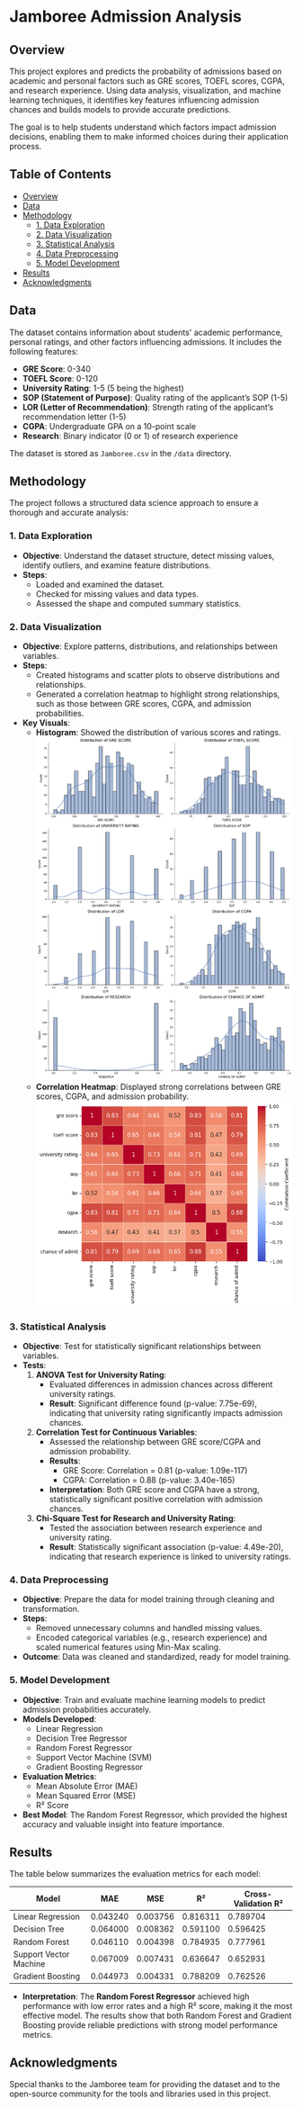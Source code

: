 # Jamboree Admission Analysis

## Overview
This project explores and predicts the probability of admissions based on academic and personal factors such as GRE scores, TOEFL scores, CGPA, and research experience. Using data analysis, visualization, and machine learning techniques, it identifies key features influencing admission chances and builds models to provide accurate predictions.

The goal is to help students understand which factors impact admission decisions, enabling them to make informed choices during their application process.

## Table of Contents
- [Overview](#overview)
- [Data](#data)
- [Methodology](#methodology)
  - [1. Data Exploration](#1-data-exploration)
  - [2. Data Visualization](#2-data-visualization)
  - [3. Statistical Analysis](#3-statistical-analysis)
  - [4. Data Preprocessing](#4-data-preprocessing)
  - [5. Model Development](#5-model-development)
- [Results](#results)
- [Acknowledgments](#acknowledgments)

## Data
The dataset contains information about students' academic performance, personal ratings, and other factors influencing admissions. It includes the following features:

- **GRE Score**: 0-340
- **TOEFL Score**: 0-120
- **University Rating**: 1-5 (5 being the highest)
- **SOP (Statement of Purpose)**: Quality rating of the applicant’s SOP (1-5)
- **LOR (Letter of Recommendation)**: Strength rating of the applicant’s recommendation letter (1-5)
- **CGPA**: Undergraduate GPA on a 10-point scale
- **Research**: Binary indicator (0 or 1) of research experience

The dataset is stored as `Jamboree.csv` in the `/data` directory.

## Methodology
The project follows a structured data science approach to ensure a thorough and accurate analysis:

### 1. Data Exploration
- **Objective**: Understand the dataset structure, detect missing values, identify outliers, and examine feature distributions.
- **Steps**:
  - Loaded and examined the dataset.
  - Checked for missing values and data types.
  - Assessed the shape and computed summary statistics.

### 2. Data Visualization
- **Objective**: Explore patterns, distributions, and relationships between variables.
- **Steps**:
  - Created histograms and scatter plots to observe distributions and relationships.
  - Generated a correlation heatmap to highlight strong relationships, such as those between GRE scores, CGPA, and admission probabilities.
- **Key Visuals**:
  - **Histogram**: Showed the distribution of various scores and ratings.  
    ![Histogram](images/histogram.png)
  - **Correlation Heatmap**: Displayed strong correlations between GRE scores, CGPA, and admission probability.  
    ![Correlation Heatmap](images/correlation_heatmap.png)

### 3. Statistical Analysis
- **Objective**: Test for statistically significant relationships between variables.
- **Tests**:
  1. **ANOVA Test for University Rating**:
     - Evaluated differences in admission chances across different university ratings.
     - **Result**: Significant difference found (p-value: 7.75e-69), indicating that university rating significantly impacts admission chances.
  2. **Correlation Test for Continuous Variables**:
     - Assessed the relationship between GRE score/CGPA and admission probability.
     - **Results**:
       - GRE Score: Correlation = 0.81 (p-value: 1.09e-117)
       - CGPA: Correlation = 0.88 (p-value: 3.40e-165)
     - **Interpretation**: Both GRE score and CGPA have a strong, statistically significant positive correlation with admission chances.
  3. **Chi-Square Test for Research and University Rating**:
     - Tested the association between research experience and university rating.
     - **Result**: Statistically significant association (p-value: 4.49e-20), indicating that research experience is linked to university ratings.

### 4. Data Preprocessing
- **Objective**: Prepare the data for model training through cleaning and transformation.
- **Steps**:
  - Removed unnecessary columns and handled missing values.
  - Encoded categorical variables (e.g., research experience) and scaled numerical features using Min-Max scaling.
- **Outcome**: Data was cleaned and standardized, ready for model training.

### 5. Model Development
- **Objective**: Train and evaluate machine learning models to predict admission probabilities accurately.
- **Models Developed**:
  - Linear Regression
  - Decision Tree Regressor
  - Random Forest Regressor
  - Support Vector Machine (SVM)
  - Gradient Boosting Regressor
- **Evaluation Metrics**:
  - Mean Absolute Error (MAE)
  - Mean Squared Error (MSE)
  - R² Score
- **Best Model**: The Random Forest Regressor, which provided the highest accuracy and valuable insight into feature importance.

## Results
The table below summarizes the evaluation metrics for each model:

| Model                  | MAE      | MSE      | R²       | Cross-Validation R² |
|-----------------------|----------|----------|----------|---------------------|
| Linear Regression     | 0.043240 | 0.003756 | 0.816311 | 0.789704            |
| Decision Tree         | 0.064000 | 0.008362 | 0.591100 | 0.596425            |
| Random Forest         | 0.046110 | 0.004398 | 0.784935 | 0.777961            |
| Support Vector Machine| 0.067009 | 0.007431 | 0.636647 | 0.652931            |
| Gradient Boosting     | 0.044973 | 0.004331 | 0.788209 | 0.762526            |

- **Interpretation**: The **Random Forest Regressor** achieved high performance with low error rates and a high R² score, making it the most effective model. The results show that both Random Forest and Gradient Boosting provide reliable predictions with strong model performance metrics.

## Acknowledgments
Special thanks to the Jamboree team for providing the dataset and to the open-source community for the tools and libraries used in this project.